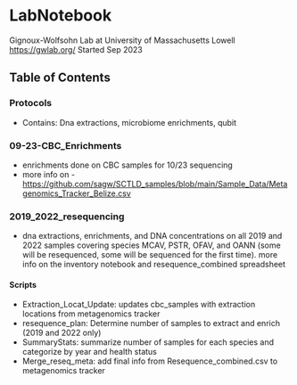 # LabNotebook
Gignoux-Wolfsohn Lab at University of Massachusetts Lowell https://gwlab.org/
Started Sep 2023

## Table of Contents
### Protocols
- Contains: Dna extractions, microbiome enrichments, qubit
  
### 09-23-CBC_Enrichments
- enrichments done on CBC samples for 10/23 sequencing
- more info on - https://github.com/sagw/SCTLD_samples/blob/main/Sample_Data/Metagenomics_Tracker_Belize.csv

  
### 2019_2022_resequencing
- dna extractions, enrichments, and DNA concentrations on all 2019 and 2022 samples covering species MCAV, PSTR, OFAV, and OANN (some will be resequenced, some will be sequenced for the first time). more info on the inventory notebook and resequence_combined spreadsheet

#### Scripts 
- Extraction_Locat_Update: updates cbc_samples with extraction locations from metagenomics tracker
- resequence_plan: Determine number of samples to extract and enrich (2019 and 2022 only)
- SummaryStats: summarize number of samples for each species and categorize by year and health status
- Merge_reseq_meta: add final info from Resequence_combined.csv to metagenomics tracker 